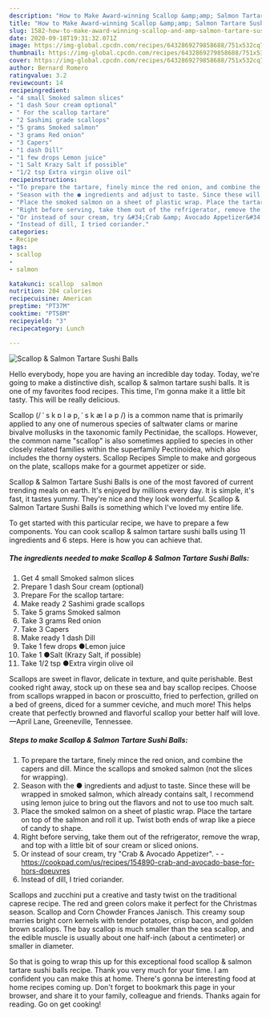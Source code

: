 ```yaml
---
description: "How to Make Award-winning Scallop &amp;amp; Salmon Tartare Sushi Balls"
title: "How to Make Award-winning Scallop &amp;amp; Salmon Tartare Sushi Balls"
slug: 1582-how-to-make-award-winning-scallop-and-amp-salmon-tartare-sushi-balls
date: 2020-09-18T19:31:32.071Z
image: https://img-global.cpcdn.com/recipes/6432869279858688/751x532cq70/scallop-salmon-tartare-sushi-balls-recipe-main-photo.jpg
thumbnail: https://img-global.cpcdn.com/recipes/6432869279858688/751x532cq70/scallop-salmon-tartare-sushi-balls-recipe-main-photo.jpg
cover: https://img-global.cpcdn.com/recipes/6432869279858688/751x532cq70/scallop-salmon-tartare-sushi-balls-recipe-main-photo.jpg
author: Bernard Romero
ratingvalue: 3.2
reviewcount: 14
recipeingredient:
- "4 small Smoked salmon slices"
- "1 dash Sour cream optional"
- " For the scallop tartare"
- "2 Sashimi grade scallops"
- "5 grams Smoked salmon"
- "3 grams Red onion"
- "3 Capers"
- "1 dash Dill"
- "1 few drops Lemon juice"
- "1 Salt Krazy Salt if possible"
- "1/2 tsp Extra virgin olive oil"
recipeinstructions:
- "To prepare the tartare, finely mince the red onion, and combine the capers and dill. Mince the scallops and smoked salmon (not the slices for wrapping)."
- "Season with the ● ingredients and adjust to taste. Since these will be wrapped in smoked salmon, which already contains salt, I recommend using lemon juice to bring out the flavors and not to use too much salt."
- "Place the smoked salmon on a sheet of plastic wrap. Place the tartare on top of the salmon and roll it up. Twist both ends of wrap like a piece of candy to shape."
- "Right before serving, take them out of the refrigerator, remove the wrap, and top with a little bit of sour cream or sliced onions."
- "Or instead of sour cream, try &#34;Crab &amp; Avocado Appetizer&#34;.  https://cookpad.com/us/recipes/154890-crab-and-avocado-base-for-hors-doeuvres"
- "Instead of dill, I tried coriander."
categories:
- Recipe
tags:
- scallop
- 
- salmon

katakunci: scallop  salmon 
nutrition: 204 calories
recipecuisine: American
preptime: "PT37M"
cooktime: "PT58M"
recipeyield: "3"
recipecategory: Lunch

---
```



![Scallop &amp; Salmon Tartare Sushi Balls](https://img-global.cpcdn.com/recipes/6432869279858688/751x532cq70/scallop-salmon-tartare-sushi-balls-recipe-main-photo.jpg)

Hello everybody, hope you are having an incredible day today. Today, we're going to make a distinctive dish, scallop &amp; salmon tartare sushi balls. It is one of my favorites food recipes. This time, I'm gonna make it a little bit tasty. This will be really delicious.

Scallop (/ ˈ s k ɒ l ə p, ˈ s k æ l ə p /) is a common name that is primarily applied to any one of numerous species of saltwater clams or marine bivalve mollusks in the taxonomic family Pectinidae, the scallops. However, the common name &#34;scallop&#34; is also sometimes applied to species in other closely related families within the superfamily Pectinoidea, which also includes the thorny oysters. Scallop Recipes Simple to make and gorgeous on the plate, scallops make for a gourmet appetizer or side.

Scallop &amp; Salmon Tartare Sushi Balls is one of the most favored of current trending meals on earth. It's enjoyed by millions every day. It is simple, it's fast, it tastes yummy. They're nice and they look wonderful. Scallop &amp; Salmon Tartare Sushi Balls is something which I've loved my entire life.


To get started with this particular recipe, we have to prepare a few components. You can cook scallop &amp; salmon tartare sushi balls using 11 ingredients and 6 steps. Here is how you can achieve that.

<!--inarticleads1-->

##### The ingredients needed to make Scallop &amp; Salmon Tartare Sushi Balls:

1. Get 4 small Smoked salmon slices
1. Prepare 1 dash Sour cream (optional)
1. Prepare  For the scallop tartare:
1. Make ready 2 Sashimi grade scallops
1. Take 5 grams Smoked salmon
1. Take 3 grams Red onion
1. Take 3 Capers
1. Make ready 1 dash Dill
1. Take 1 few drops ●Lemon juice
1. Take 1 ●Salt (Krazy Salt, if possible)
1. Take 1/2 tsp ●Extra virgin olive oil


Scallops are sweet in flavor, delicate in texture, and quite perishable. Best cooked right away, stock up on these sea and bay scallop recipes. Choose from scallops wrapped in bacon or proscuitto, fried to perfection, grilled on a bed of greens, diced for a summer ceviche, and much more! This helps create that perfectly browned and flavorful scallop your better half will love. —April Lane, Greeneville, Tennessee. 

<!--inarticleads2-->

##### Steps to make Scallop &amp; Salmon Tartare Sushi Balls:

1. To prepare the tartare, finely mince the red onion, and combine the capers and dill. Mince the scallops and smoked salmon (not the slices for wrapping).
1. Season with the ● ingredients and adjust to taste. Since these will be wrapped in smoked salmon, which already contains salt, I recommend using lemon juice to bring out the flavors and not to use too much salt.
1. Place the smoked salmon on a sheet of plastic wrap. Place the tartare on top of the salmon and roll it up. Twist both ends of wrap like a piece of candy to shape.
1. Right before serving, take them out of the refrigerator, remove the wrap, and top with a little bit of sour cream or sliced onions.
1. Or instead of sour cream, try &#34;Crab &amp; Avocado Appetizer&#34;. -  - https://cookpad.com/us/recipes/154890-crab-and-avocado-base-for-hors-doeuvres
1. Instead of dill, I tried coriander.


Scallops and zucchini put a creative and tasty twist on the traditional caprese recipe. The red and green colors make it perfect for the Christmas season. Scallop and Corn Chowder Frances Janisch. This creamy soup marries bright corn kernels with tender potatoes, crisp bacon, and golden brown scallops. The bay scallop is much smaller than the sea scallop, and the edible muscle is usually about one half-inch (about a centimeter) or smaller in diameter. 

So that is going to wrap this up for this exceptional food scallop &amp; salmon tartare sushi balls recipe. Thank you very much for your time. I am confident you can make this at home. There's gonna be interesting food at home recipes coming up. Don't forget to bookmark this page in your browser, and share it to your family, colleague and friends. Thanks again for reading. Go on get cooking!
